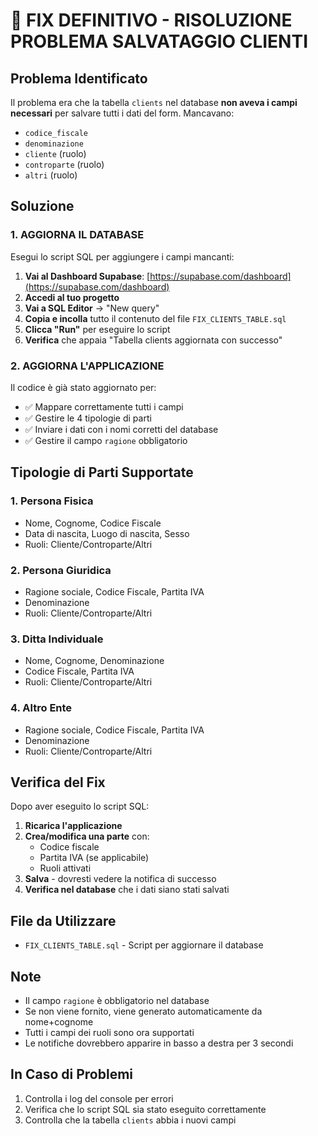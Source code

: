 # 🚨 FIX DEFINITIVO - RISOLUZIONE PROBLEMA SALVATAGGIO CLIENTI

## Problema Identificato
Il problema era che la tabella `clients` nel database **non aveva i campi necessari** per salvare tutti i dati del form. Mancavano:
- `codice_fiscale`
- `denominazione` 
- `cliente` (ruolo)
- `controparte` (ruolo)
- `altri` (ruolo)

## Soluzione

### 1. AGGIORNA IL DATABASE
Esegui lo script SQL per aggiungere i campi mancanti:

1. **Vai al Dashboard Supabase**: [https://supabase.com/dashboard](https://supabase.com/dashboard)
2. **Accedi al tuo progetto**
3. **Vai a SQL Editor** → "New query"
4. **Copia e incolla** tutto il contenuto del file `FIX_CLIENTS_TABLE.sql`
5. **Clicca "Run"** per eseguire lo script
6. **Verifica** che appaia "Tabella clients aggiornata con successo"

### 2. AGGIORNA L'APPLICAZIONE
Il codice è già stato aggiornato per:
- ✅ Mappare correttamente tutti i campi
- ✅ Gestire le 4 tipologie di parti
- ✅ Inviare i dati con i nomi corretti del database
- ✅ Gestire il campo `ragione` obbligatorio

## Tipologie di Parti Supportate

### 1. **Persona Fisica**
- Nome, Cognome, Codice Fiscale
- Data di nascita, Luogo di nascita, Sesso
- Ruoli: Cliente/Controparte/Altri

### 2. **Persona Giuridica** 
- Ragione sociale, Codice Fiscale, Partita IVA
- Denominazione
- Ruoli: Cliente/Controparte/Altri

### 3. **Ditta Individuale**
- Nome, Cognome, Denominazione
- Codice Fiscale, Partita IVA
- Ruoli: Cliente/Controparte/Altri

### 4. **Altro Ente**
- Ragione sociale, Codice Fiscale, Partita IVA
- Denominazione
- Ruoli: Cliente/Controparte/Altri

## Verifica del Fix

Dopo aver eseguito lo script SQL:

1. **Ricarica l'applicazione**
2. **Crea/modifica una parte** con:
   - Codice fiscale
   - Partita IVA (se applicabile)
   - Ruoli attivati
3. **Salva** - dovresti vedere la notifica di successo
4. **Verifica nel database** che i dati siano stati salvati

## File da Utilizzare
- `FIX_CLIENTS_TABLE.sql` - Script per aggiornare il database

## Note
- Il campo `ragione` è obbligatorio nel database
- Se non viene fornito, viene generato automaticamente da nome+cognome
- Tutti i campi dei ruoli sono ora supportati
- Le notifiche dovrebbero apparire in basso a destra per 3 secondi

## In Caso di Problemi
1. Controlla i log del console per errori
2. Verifica che lo script SQL sia stato eseguito correttamente
3. Controlla che la tabella `clients` abbia i nuovi campi
